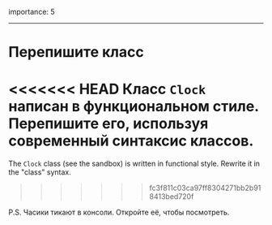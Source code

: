 importance: 5

---

# Перепишите класс

<<<<<<< HEAD
Класс `Clock` написан в функциональном стиле. Перепишите его, используя современный синтаксис классов.
=======
The `Clock` class (see the sandbox) is written in functional style. Rewrite it in the "class" syntax.
>>>>>>> fc3f811c03ca97ff8304271bb2b918413bed720f

P.S. Часики тикают в консоли. Откройте её, чтобы посмотреть.
